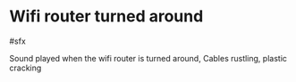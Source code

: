 # Wifi router turned around

#sfx 

Sound played when the wifi router is turned around, Cables rustling, plastic cracking